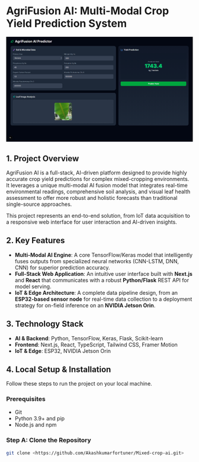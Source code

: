 # AgriFusion AI: Multi-Modal Crop Yield Prediction System

![AgriFusion AI Preview](./assets/webpage.png)

## 1. Project Overview

AgriFusion AI is a full-stack, AI-driven platform designed to provide highly accurate crop yield predictions for complex mixed-cropping environments. It leverages a unique multi-modal AI fusion model that integrates real-time environmental readings, comprehensive soil analysis, and visual leaf health assessment to offer more robust and holistic forecasts than traditional single-source approaches.

This project represents an end-to-end solution, from IoT data acquisition to a responsive web interface for user interaction and AI-driven insights.

## 2. Key Features

* **Multi-Modal AI Engine**: A core TensorFlow/Keras model that intelligently fuses outputs from specialized neural networks (CNN-LSTM, DNN, CNN) for superior prediction accuracy.
* **Full-Stack Web Application**: An intuitive user interface built with **Next.js** and **React** that communicates with a robust **Python/Flask** REST API for model serving.
* **IoT & Edge Architecture**: A complete data pipeline design, from an **ESP32-based sensor node** for real-time data collection to a deployment strategy for on-field inference on an **NVIDIA Jetson Orin**.

## 3. Technology Stack

* **AI & Backend**: Python, TensorFlow, Keras, Flask, Scikit-learn
* **Frontend**: Next.js, React, TypeScript, Tailwind CSS, Framer Motion
* **IoT & Edge**: ESP32, NVIDIA Jetson Orin

## 4. Local Setup & Installation

Follow these steps to run the project on your local machine.

### Prerequisites

* Git
* Python 3.9+ and pip
* Node.js and npm

### Step A: Clone the Repository

```bash
git clone <https://github.com/Akashkumarfortuner/Mixed-crop-ai.git>